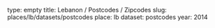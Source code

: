 type: empty
title: Lebanon / Postcodes / Zipcodes
slug: places/lb/datasets/postcodes
place: lb
dataset: postcodes
year: 2014
